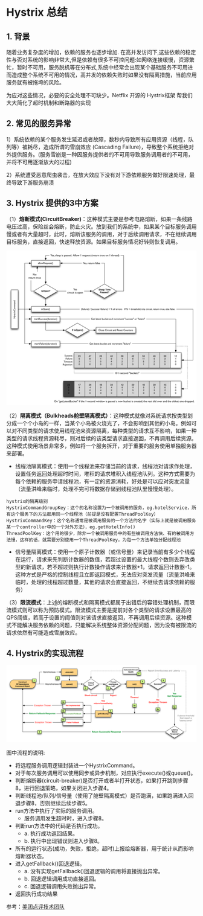 # Hystrix 总结

## 1. 背景
随着业务复杂度的增加，依赖的服务也逐步增加. 在高并发访问下,这些依赖的稳定性与否对系统的影响非常大,但是依赖有很多不可控问题:如网络连接缓慢，资源繁忙，暂时不可用，服务脱机等在分布式,系统中经常会出现某个基础服务不可用进而造成整个系统不可用的情况，高并发的依赖失败时如果没有隔离措施，当前应用服务就有被拖垮的风险。

为应对这些情况，必要的安全处理不可缺少。Netflix 开源的 Hystrix框架 帮我们大大简化了超时机制和断路器的实现


## 2. 常见的服务异常
1）系统依赖的某个服务发生延迟或者故障，数秒内导致所有应用资源（线程，队列等）被耗尽，造成所谓的雪崩效应 (Cascading Failure)，导致整个系统拒绝对外提供服务。(服务雪崩是一种因服务提供者的不可用导致服务调用者的不可用，并将不可用逐渐放大的过程)

2）系统遭受恶意爬虫袭击，在放大效应下没有对下游依赖服务做好限速处理，最终导致下游服务崩溃


## 3. Hystrix 提供的3中方案
（1）**熔断模式(CircuitBreaker)**：这种模式主要是参考电路熔断，如果一条线路电压过高，保险丝会熔断，防止火灾。放到我们的系统中，如果某个目标服务调用慢或者有大量超时，此时，熔断该服务的调用，对于后续调用请求，不在继续调用目标服务，直接返回，快速释放资源。如果目标服务情况好转则恢复调用。

![circute-breaker](../../../../pictures/hystrix_circuit_breaker.png)

（2）**隔离模式（Bulkheads舱壁隔离模式）**：这种模式就像对系统请求按类型划分成一个个小岛的一样，当某个小岛被火烧光了，不会影响到其他的小岛。例如可以对不同类型的请求使用线程池来资源隔离，每种类型的请求互不影响，如果一种类型的请求线程资源耗尽，则对后续的该类型请求直接返回，不再调用后续资源。这种模式使用场景非常多，例如将一个服务拆开，对于重要的服务使用单独服务器来部署。

- 线程池隔离模式：使用一个线程池来存储当前的请求，线程池对请求作处理，设置任务返回处理超时时间，堆积的请求堆积入线程池队列。这种方式需要为每个依赖的服务申请线程池，有一定的资源消耗，好处是可以应对突发流量（流量洪峰来临时，处理不完可将数据存储到线程池队里慢慢处理）。
```
hystrix的隔离级别
HystrixCommandGroupKey：这个的名称设置为一个被调用的服务，eg.hotelService，所有这个服务下的方法都用同一个线程池（前提是没有配置ThreadPoolKey）
HystrixCommandKey：这个名称通常是被调用服务的一个方法的名字（实际上就是被调用服务某一个controller中的一个对外方法），eg.getHotelInfo()
ThreadPoolKey：这个用的很少，除非一个被调用服务中的有些被调用方法快、有的被调用方法慢，这样的话，就需要分别使用一个ThreadPoolKey，为每一个方法单独分配线程池
```

- 信号量隔离模式：使用一个原子计数器（或信号量）来记录当前有多少个线程在运行，请求来先判断计数器的数值，若超过设置的最大线程个数则丢弃改类型的新请求，若不超过则执行计数操作请求来计数器+1，请求返回计数器-1。这种方式是严格的控制线程且立即返回模式，无法应对突发流量（流量洪峰来临时，处理的线程超过数量，其他的请求会直接返回，不继续去请求依赖的服务）

（3）**限流模式**：上述的熔断模式和隔离模式都属于出错后的容错处理机制，而限流模式则可以称为预防模式。限流模式主要是提前对各个类型的请求设置最高的QPS阈值，若高于设置的阈值则对该请求直接返回，不再调用后续资源。这种模式不能解决服务依赖的问题，只能解决系统整体资源分配问题，因为没有被限流的请求依然有可能造成雪崩效应。


## 4. Hystrix的实现流程

![hystrix](../../../../pictures/hystrix.png)

图中流程的说明:

- 将远程服务调用逻辑封装进一个HystrixCommand。
- 对于每次服务调用可以使用同步或异步机制，对应执行execute()或queue()。
- 判断熔断器(circuit-breaker)是否打开或者半打开状态，如果打开跳到步骤8，进行回退策略，如果关闭进入步骤4。
- 判断线程池/队列/信号量（使用了舱壁隔离模式）是否跑满，如果跑满进入回退步骤8，否则继续后续步骤5。
- run方法中执行了实际的服务调用。
    * 服务调用发生超时时，进入步骤8。
- 判断run方法中的代码是否执行成功。
    - a. 执行成功返回结果。
    - b. 执行中出现错误则进入步骤8。
- 所有的运行状态(成功，失败，拒绝，超时)上报给熔断器，用于统计从而影响熔断器状态。
- 进入getFallback()回退逻辑。
    - a. 没有实现getFallback()回退逻辑的调用将直接抛出异常。
    - b. 回退逻辑调用成功直接返回。
    - c. 回退逻辑调用失败抛出异常。
- 返回执行成功结果

参考：[美团点评技术团队](https://zhuanlan.zhihu.com/p/23711137)





